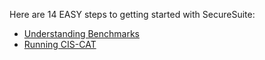 
Here are 14 EASY steps to getting started with SecureSuite:

- [Understanding Benchmarks](benchmarks/BenchmarksGuide.md)
- [Running CIS-CAT](CIS-CAT/CIS-CATGuide.md)
